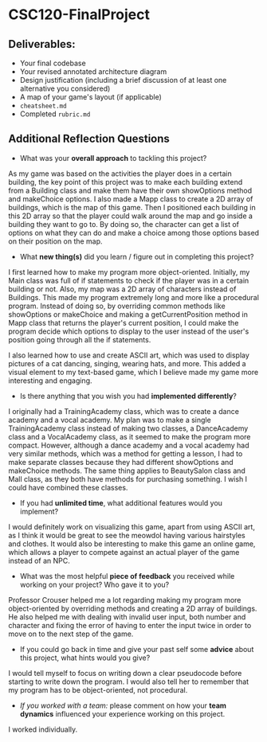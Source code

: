 # CSC120-FinalProject

## Deliverables:
 - Your final codebase
 - Your revised annotated architecture diagram
 - Design justification (including a brief discussion of at least one alternative you considered)
 - A map of your game's layout (if applicable)
 - `cheatsheet.md`
 - Completed `rubric.md`
  
## Additional Reflection Questions
 - What was your **overall approach** to tackling this project?

As my game was based on the activities the player does in a certain building, the key point of this project was to make each building extend from a Building class and make them have their own showOptions method and makeChoice options. I also made a Mapp class to create a 2D array of buildings, which is the map of this game. Then I positioned each building in this 2D array so that the player could walk around the map and go inside a building they want to go to. By doing so, the character can get a list of options on what they can do and make a choice among those options based on their position on the map.

 - What **new thing(s)** did you learn / figure out in completing this project?

I first learned how to make my program more object-oriented. Initially, my Main class was full of if statements to check if the player was in a certain building or not. Also, my map was a 2D array of characters instead of Buildings. This made my program extremely long and more like a procedural program. Instead of doing so, by overriding common methods like showOptions or makeChoice and making a getCurrentPosition method in Mapp class that returns the player's current position, I could make the program decide which options to display to the user instead of the user's position going through all the if statements. 

I also learned how to use and create ASCII art, which was used to display pictures of a cat dancing, singing, wearing hats, and more. This added a visual element to my text-based game, which I believe made my game more interesting and engaging. 

 - Is there anything that you wish you had **implemented differently**?

 I originally had a TrainingAcademy class, which was to create a dance academy and a vocal academy. My plan was to make a single TrainingAcademy class instead of making two classes, a DanceAcademy class and a VocalAcademy class, as it seemed to make the program more compact. However, although a dance academy and a vocal academy had very similar methods, which was a method for getting a lesson, I had to make separate classes because they had different showOptions and makeChoice methods. The same thing applies to BeautySalon class and Mall class, as they both have methods for purchasing something. I wish I could have combined these classes.

 - If you had **unlimited time**, what additional features would you implement?

 I would definitely work on visualizing this game, apart from using ASCII art, as I think it would be great to see the meowdol having various hairstyles and clothes. It would also be interesting to make this game an online game, which allows a player to compete against an actual player of the game instead of an NPC.

 - What was the most helpful **piece of feedback** you received while working on your project? Who gave it to you?

 Professor Crouser helped me a lot regarding making my program more object-oriented by overriding methods and creating a 2D array of buildings. He also helped me with dealing with invalid user input, both number and character and fixing the error of having to enter the input twice in order to move on to the next step of the game. 

 - If you could go back in time and give your past self some **advice** about this project, what hints would you give?

 I would tell myself to focus on writing down a clear pseudocode before starting to write down the program. I would also tell her to remember that my program has to be object-oriented, not procedural. 

 - _If you worked with a team:_ please comment on how your **team dynamics** influenced your experience working on this project.
 
 I worked individually.